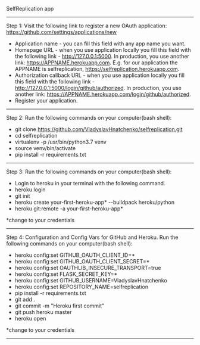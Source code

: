 SelfReplication app
____________________________________________________________________________________________________

Step 1:
Visit the following link to register a new OAuth application:
https://github.com/settings/applications/new
* Application name - you can fill this field with any app name you want.
* Homepage URL - when you use application locally you fill this field with the
    following link - http://127.0.0.1:5000. In production, you use another link:
    https://APPNAME.herokuapp.com.
    E.g. for our application the APPNAME is selfreplication, https://selfreplication.herokuapp.com.
* Authorization callback URL - when you use application locally you fill this field with
    the following link - http://127.0.0.1:5000/login/github/authorized.
    In production, you use another link: https://APPNAME.herokuapp.com/login/github/authorized.
* Register your application.
____________________________________________________________________________________________________

Step 2:
Run the following commands on your computer(bash shell):
- git clone https://github.com/VladyslavHnatchenko/selfreplication.git
- cd selfreplication
- virtualenv -p /usr/bin/python3.7 venv
- source venv/bin/activate
- pip install -r requirements.txt
____________________________________________________________________________________________________

Step 3:
Run the following commands on your computer(bash shell):
- Login to heroku in your terminal with the following command.
- heroku login
- git init
- heroku create your-first-heroku-app* --buildpack heroku/python
- heroku git:remote -a your-first-heroku-app*

*change to your credentials
____________________________________________________________________________________________________

Step 4:
Configuration and Config Vars for GitHub and Heroku.
Run the following commands on your computer(bash shell):
- heroku config:set GITHUB_OAUTH_CLIENT_ID=*
- heroku config:set GITHUB_OAUTH_CLIENT_SECRET=*
- heroku config:set OAUTHLIB_INSECURE_TRANSPORT=true
- heroku config:set FLASK_SECRET_KEY=*
- heroku config:set GITHUB_USERNAME=VladyslavHnatchenko
- heroku config:set REPOSITORY_NAME=selfreplication
- pip install -r requirements.txt
- git add .
- git commit -m "Heroku first commit"
- git push heroku master
- heroku open

*change to your credentials
____________________________________________________________________________________________________